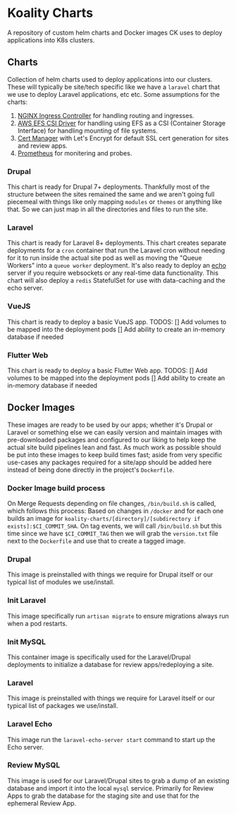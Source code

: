 # Koality Charts
A repository of custom helm charts and Docker images CK uses to deploy applications into K8s clusters.

## Charts
Collection of helm charts used to deploy applications into our clusters. These will typically be site/tech specific like
we have a `laravel` chart that we use to deploy Laravel applications, etc etc. Some assumptions for the charts:
1. [NGINX Ingress Controller](https://kubernetes.github.io/ingress-nginx/) for handling routing and ingresses.
2. [AWS EFS CSI Driver](https://github.com/kubernetes-sigs/aws-efs-csi-driver) for handling using EFS as a CSI (Container Storage Interface) for handling mounting of file systems.
3. [Cert Manager](https://cert-manager.io/docs/) with Let's Encrypt for default SSL cert generation for sites and review apps.
4. [Prometheus](https://prometheus.io/docs/introduction/overview/) for monitering and probes.

### Drupal
This chart is ready for Drupal 7+ deployments. Thankfully most of the structure between the sites remained the same and
we aren't going full piecemeal with things like only mapping `modules` or `themes` or anything like that. So we can just map
in all the directories and files to run the site.

### Laravel
This chart is ready for Laravel 8+ deployments. This chart creates separate deployments for a `cron` container that run the Laravel
cron without needing for it to run inside the actual site pod as well as moving the "Queue Workers" into a `queue worker` deployment. 
It's also ready to deploy an [echo](https://github.com/laravel/echo) server if you require websockets or any real-time data 
functionality. This chart will also deploy a `redis` StatefulSet for use with data-caching and the echo server.

### VueJS
This chart is ready to deploy a basic VueJS app.
TODOS:
[] Add volumes to be mapped into the deployment pods
[] Add ability to create an in-memory database if needed

### Flutter Web
This chart is ready to deploy a basic Flutter Web app.
TODOS:
[] Add volumes to be mapped into the deployment pods
[] Add ability to create an in-memory database if needed


## Docker Images
These images are ready to be used by our apps; whether it's Drupal or Laravel or something else we can easily version and maintain images
with pre-downloaded packages and configured to our liking to help keep the actual site build pipelines lean and fast. As much work as possible
should be put into these images to keep build times fast; aside from very specific use-cases any packages required for a site/app should be added
here instead of being done directly in the project's `Dockerfile`.

### Docker Image build process
On Merge Requests depending on file changes, `/bin/build.sh` is called, which follows this process:
Based on changes in `/docker` and for each one builds an image for `koality-charts/[directory]/[subdirectory if exists]:$CI_COMMIT_SHA`.
On tag events, we will call `/bin/build.sh` but this time since we have `$CI_COMMIT_TAG` then we will grab the `version.txt` file next to the
`Dockerfile` and use that to create a tagged image.

### Drupal
This image is preinstalled with things we require for Drupal itself or our typical list of modules we use/install.

### Init Laravel
This image specifically run `artisan migrate` to ensure migrations always run when a pod restarts.

### Init MySQL
This container image is specifically used for the Laravel/Drupal deployments to initialize a database for review apps/redeploying a site.

### Laravel
This image is preinstalled with things we require for Laravel itself or our typical list of packages we use/install.

### Laravel Echo
This image run the `laravel-echo-server start` command to start up the Echo server.

### Review MySQL
This image is used for our Laravel/Drupal sites to grab a dump of an existing database and import it into the local `mysql` service.
Primarily for Review Apps to grab the database for the staging site and use that for the ephemeral Review App.
